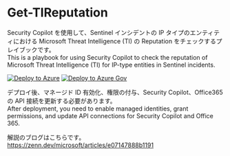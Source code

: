 # Get-TIReputation
Security Copilot を使用して、Sentinel インシデントの IP タイプのエンティティにおける Microsoft Threat Intelligence (TI) の Reputation をチェックするプレイブックです。  
This is a playbook for using Security Copilot to check the reputation of Microsoft Threat Intelligence (TI) for IP-type entities in Sentinel incidents.

[![Deploy to Azure](https://aka.ms/deploytoazurebutton)](https://portal.azure.com/#create/Microsoft.Template/uri/https%3A%2F%2Fraw.githubusercontent.com%2Fkatsato-ms%2FMicrosoft%2Fmain%2FLogic%2520Apps%2FGet-TIReputation%2Fazuredeploy.json)
[![Deploy to Azure Gov](https://aka.ms/deploytoazuregovbutton)](https://portal.azure.us/#create/Microsoft.Template/uri/https%3A%2F%2Fraw.githubusercontent.com%2Fkatsato-ms%2FMicrosoft%2Fmain%2FLogic%2520Apps%2FGet-TIReputation%2Fazuredeploy.json)
  
デプロイ後、マネージド ID 有効化、権限の付与、Security Copilot、Office365 の API 接続を更新する必要があります。  
After deployment, you need to enable managed identities, grant permissions, and update API connections for Security Copilot and Office 365.

解説のブログはこちらです。  
https://zenn.dev/microsoft/articles/e07147888b1191
